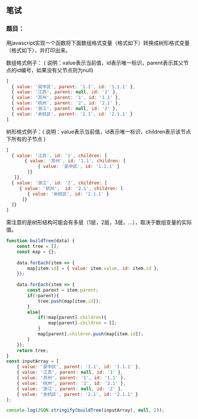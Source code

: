 ## 笔试

### 题目：

用javascript实现一个函数将下面数组格式变量（格式如下）转换成树形格式变量（格式如下），并打印出来。

数组格式例子： ( 说明：value表示当前值，id表示唯一标识，parent表示其父节点的id编号，如果没有父节点则为null)
```javascript
[
  { value: '吴中区', parent: '1.1', id: '1.1.1' },
  { value: '江苏', parent: null, id: '1' },
  { value: '苏州', parent: '1', id: '1.1' },
  { value: '杭州', parent: '2', id: '2.1' },
  { value: '浙江', parent: null, id: '2' },
  { value: '余杭区', parent: '2.1', id: '2.1.1' }
]
```
树形格式例子：( 说明：value表示当前值，id表示唯一标识，children表示该节点下所有的子节点 )
```javascript
[
  { value: '江苏', id: '1', children: [
       { value: '苏州', id: '1.1', children: [
            { value: '吴中区', id: '1.1.1' }
        ]} 
   ]},
  { value: '浙江', id: '2', children: [
     { value: '杭州',  id: '2.1', children: [
        { value: '余杭区', id: '2.1.1' } 
      ]}
  ]}
]
```
需注意的是树形结构可能会有多层（1层，2层，3层，...），取决于数组变量的实际值。


```javascript
function buildTree(data) {
    const tree = [];
    const map = {};
    
    data.forEach(item => {
        map[item.id] = { value: item.value, id: item.id };
    });
    
    data.forEach(item => {
        const parent = item.parent;
        if(!parent){
            tree.push(map[item.id]);
        }
        else{
            if(!map[parent].children){
                map[parent].children = [];
            }
            map[parent].children.push(map[item.id]);
        }
    });
    return tree;
}
const inputArray = [
    { value: '吴中区', parent: '1.1', id: '1.1.1' },
    { value: '江苏', parent: null, id: '1' },
    { value: '苏州', parent: '1', id: '1.1' },
    { value: '杭州', parent: '2', id: '2.1' },
    { value: '浙江', parent: null, id: '2' },
    { value: '余杭区', parent: '2.1', id: '2.1.1' }
];

console.log(JSON.stringify(buildTree(inputArray), null, 2));
```

